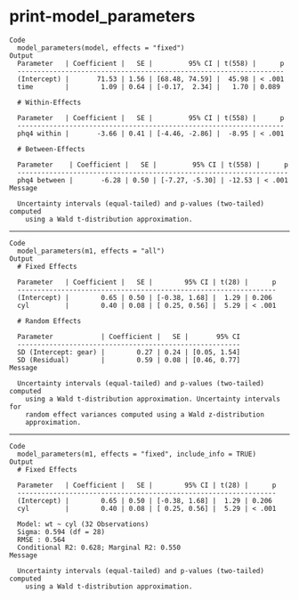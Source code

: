 # print-model_parameters

    Code
      model_parameters(model, effects = "fixed")
    Output
      Parameter   | Coefficient |   SE |         95% CI | t(558) |      p
      -------------------------------------------------------------------
      (Intercept) |       71.53 | 1.56 | [68.48, 74.59] |  45.98 | < .001
      time        |        1.09 | 0.64 | [-0.17,  2.34] |   1.70 | 0.089 
      
      # Within-Effects
      
      Parameter   | Coefficient |   SE |         95% CI | t(558) |      p
      -------------------------------------------------------------------
      phq4 within |       -3.66 | 0.41 | [-4.46, -2.86] |  -8.95 | < .001
      
      # Between-Effects
      
      Parameter    | Coefficient |   SE |         95% CI | t(558) |      p
      --------------------------------------------------------------------
      phq4 between |       -6.28 | 0.50 | [-7.27, -5.30] | -12.53 | < .001
    Message
      
      Uncertainty intervals (equal-tailed) and p-values (two-tailed) computed
        using a Wald t-distribution approximation.

---

    Code
      model_parameters(m1, effects = "all")
    Output
      # Fixed Effects
      
      Parameter   | Coefficient |   SE |        95% CI | t(28) |      p
      -----------------------------------------------------------------
      (Intercept) |        0.65 | 0.50 | [-0.38, 1.68] |  1.29 | 0.206 
      cyl         |        0.40 | 0.08 | [ 0.25, 0.56] |  5.29 | < .001
      
      # Random Effects
      
      Parameter            | Coefficient |   SE |       95% CI
      --------------------------------------------------------
      SD (Intercept: gear) |        0.27 | 0.24 | [0.05, 1.54]
      SD (Residual)        |        0.59 | 0.08 | [0.46, 0.77]
    Message
      
      Uncertainty intervals (equal-tailed) and p-values (two-tailed) computed
        using a Wald t-distribution approximation. Uncertainty intervals for
        random effect variances computed using a Wald z-distribution
        approximation.

---

    Code
      model_parameters(m1, effects = "fixed", include_info = TRUE)
    Output
      # Fixed Effects
      
      Parameter   | Coefficient |   SE |        95% CI | t(28) |      p
      -----------------------------------------------------------------
      (Intercept) |        0.65 | 0.50 | [-0.38, 1.68] |  1.29 | 0.206 
      cyl         |        0.40 | 0.08 | [ 0.25, 0.56] |  5.29 | < .001
      
      Model: wt ~ cyl (32 Observations)
      Sigma: 0.594 (df = 28)
      RMSE : 0.564
      Conditional R2: 0.628; Marginal R2: 0.550
    Message
      
      Uncertainty intervals (equal-tailed) and p-values (two-tailed) computed
        using a Wald t-distribution approximation.

